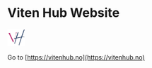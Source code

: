 # Viten Hub Website


![Viten Hub Logo](static/logo.png)


Go to [https://vitenhub.no](https://vitenhub.no)


